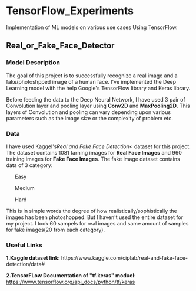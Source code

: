 # TensorFlow_Experiments
Implementation of ML models on various use cases Using TensorFlow.

<h2>Real_or_Fake_Face_Detector</h2>

<h3> Model Description</h3>
The goal of this project is to successfully recognize a real image and a fake/photoshpped image of a human face. I've implemented the Deep Learning model with the help Google's TensorFlow library and Keras library.

Before feeding the data to the Deep Neural Network, I have used 3 pair of Convolution layer and pooling layer using <b>Conv2D</b> and <b>MaxPooling2D</b>. This layers of Convolution and pooling can vary depending upon various parameters such as the image size or the complexity of problem etc.

<h3>Data</h3>

I have used Kaggel's<i>Real and Fake Face Detection<</i> dataset for this project. The dataset contains 1081 tarning images for <b>Real Face Images</b> and 960 training images for <b>Fake Face Images</b>. The fake image dataset contains data of 3 category:
<ul>Easy</ul>
<ul>Medium</ul>
<ul>Hard</ul>
This is in simple words the degree of how realistically/sophistically the images has been photoshopped. But I haven't used the entire dataset for my project. I took 60 sampels for real images and same amount of samples for fake images(20 from each category).

<h3>Useful Links</h3>
<strong>1.Kaggle dataset link: </strong>https://www.kaggle.com/ciplab/real-and-fake-face-detection/data#


<strong>2.TensorFLow Documentation of "tf.keras" moduel: </strong>https://www.tensorflow.org/api_docs/python/tf/keras